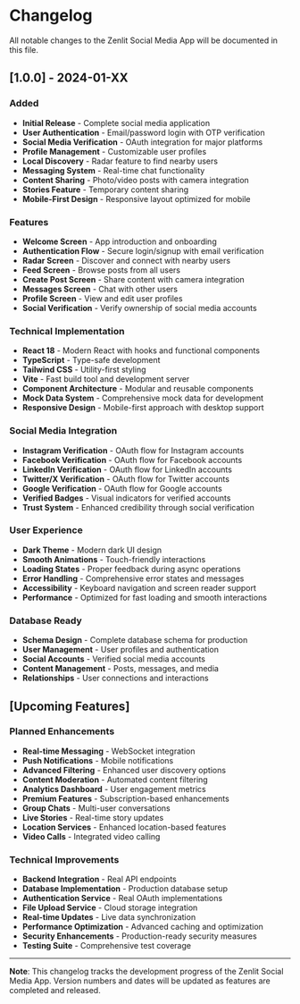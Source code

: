 # Changelog

All notable changes to the Zenlit Social Media App will be documented in this file.

## [1.0.0] - 2024-01-XX

### Added
- **Initial Release** - Complete social media application
- **User Authentication** - Email/password login with OTP verification
- **Social Media Verification** - OAuth integration for major platforms
- **Profile Management** - Customizable user profiles
- **Local Discovery** - Radar feature to find nearby users
- **Messaging System** - Real-time chat functionality
- **Content Sharing** - Photo/video posts with camera integration
- **Stories Feature** - Temporary content sharing
- **Mobile-First Design** - Responsive layout optimized for mobile

### Features
- **Welcome Screen** - App introduction and onboarding
- **Authentication Flow** - Secure login/signup with email verification
- **Radar Screen** - Discover and connect with nearby users
- **Feed Screen** - Browse posts from all users
- **Create Post Screen** - Share content with camera integration
- **Messages Screen** - Chat with other users
- **Profile Screen** - View and edit user profiles
- **Social Verification** - Verify ownership of social media accounts

### Technical Implementation
- **React 18** - Modern React with hooks and functional components
- **TypeScript** - Type-safe development
- **Tailwind CSS** - Utility-first styling
- **Vite** - Fast build tool and development server
- **Component Architecture** - Modular and reusable components
- **Mock Data System** - Comprehensive mock data for development
- **Responsive Design** - Mobile-first approach with desktop support

### Social Media Integration
- **Instagram Verification** - OAuth flow for Instagram accounts
- **Facebook Verification** - OAuth flow for Facebook accounts
- **LinkedIn Verification** - OAuth flow for LinkedIn accounts
- **Twitter/X Verification** - OAuth flow for Twitter accounts
- **Google Verification** - OAuth flow for Google accounts
- **Verified Badges** - Visual indicators for verified accounts
- **Trust System** - Enhanced credibility through social verification

### User Experience
- **Dark Theme** - Modern dark UI design
- **Smooth Animations** - Touch-friendly interactions
- **Loading States** - Proper feedback during async operations
- **Error Handling** - Comprehensive error states and messages
- **Accessibility** - Keyboard navigation and screen reader support
- **Performance** - Optimized for fast loading and smooth interactions

### Database Ready
- **Schema Design** - Complete database schema for production
- **User Management** - User profiles and authentication
- **Social Accounts** - Verified social media accounts
- **Content Management** - Posts, messages, and media
- **Relationships** - User connections and interactions

## [Upcoming Features]

### Planned Enhancements
- **Real-time Messaging** - WebSocket integration
- **Push Notifications** - Mobile notifications
- **Advanced Filtering** - Enhanced user discovery options
- **Content Moderation** - Automated content filtering
- **Analytics Dashboard** - User engagement metrics
- **Premium Features** - Subscription-based enhancements
- **Group Chats** - Multi-user conversations
- **Live Stories** - Real-time story updates
- **Location Services** - Enhanced location-based features
- **Video Calls** - Integrated video calling

### Technical Improvements
- **Backend Integration** - Real API endpoints
- **Database Implementation** - Production database setup
- **Authentication Service** - Real OAuth implementations
- **File Upload Service** - Cloud storage integration
- **Real-time Updates** - Live data synchronization
- **Performance Optimization** - Advanced caching and optimization
- **Security Enhancements** - Production-ready security measures
- **Testing Suite** - Comprehensive test coverage

---

**Note**: This changelog tracks the development progress of the Zenlit Social Media App. Version numbers and dates will be updated as features are completed and released.

